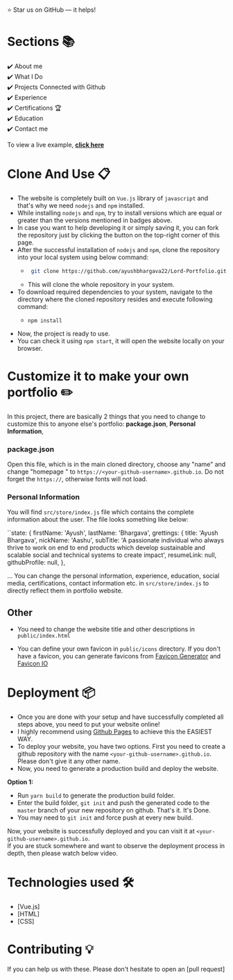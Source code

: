 :star: Star us on GitHub — it helps!

# Sections 📚

✔️ About me\
✔️ What I Do \
✔️ Projects Connected with Github\
✔️ Experience\
✔️ Certifications 🏆\
✔️ Education\
✔️ Contact me

To view a live example, **[click here]()**

# Clone And Use 📋

- The website is completely built on `Vue.js` library of `javascript` and that's why we need `nodejs` and `npm` installed.
- While installing `nodejs` and `npm`, try to install versions which are equal or greater than the versions mentioned in badges above.
- In case you want to help developing it or simply saving it, you can fork the repository just by clicking the button on the top-right corner of this page.
- After the successful installation of `nodejs` and `npm`, clone the repository into your local system using below command:
  - ```bash
     git clone https://github.com/ayushbhargava22/Lord-Portfolio.git
    ```
  - This will clone the whole repository in your system.
- To download required dependencies to your system, navigate to the directory where the cloned repository resides and execute following command:
  - ```node
    npm install
    ```
- Now, the project is ready to use.
- You can check it using `npm start`, it will open the website locally on your browser.

# Customize it to make your own portfolio ✏️

In this project, there are basically 2 things that you need to change to customize this to anyone else's portfolio: **package.json**, **Personal Information**,

### package.json

Open this file, which is in the main cloned directory, choose any "name" and change "homepage " to `https://<your-github-username>.github.io`. Do not forget the `https://`, otherwise fonts will not load.

### Personal Information

You will find `src/store/index.js` file which contains the complete information about the user. The file looks something like below:

``state: {
    firstName: 'Ayush',
    lastName: 'Bhargava',
    grettings: {
      title: 'Ayush Bhargava',
      nickName: 'Aashu',
      subTitle: 'A passionate individual who always thrive to work on end to end products which develop sustainable and scalable social and technical systems to create impact',
      resumeLink: null,
      githubProfile: null,
    },

...
You can change the personal information, experience, education, social media, certifications, contact information etc. in `src/store/index.js` to directly reflect them in portfolio website.

## Other

 - You need to change the website title and other descriptions in `public/index.html`
 
 - You can define your own favicon in `public/icons` directory. If you don't have a favicon, you can generate favicons from [Favicon Generator](https://www.favicon-generator.org/) and [Favicon IO](https://favicon.io/)

# Deployment 📦

- Once you are done with your setup and have successfully completed all steps above, you need to put your website online!
- I highly recommend using [Github Pages](https://create-react-app.dev/docs/deployment/#github-pages) to achieve this the EASIEST WAY.
- To deploy your website, you have two options. First you need to create a github repository with the name `<your-github-username>.github.io`. Please don't give it any other name.
- Now, you need to generate a production build and deploy the website.

**Option 1:**

- Run `yarn build` to generate the production build folder.
- Enter the build folder, `git init` and push the generated code to the `master` branch of your new repository on github. That's it. It's Done.
- You may need to `git init` and force push at every new build.

Now, your website is successfully deployed and you can visit it at `<your-github-username>.github.io`.  
If you are stuck somewhere and want to observe the deployment process in depth, then please watch below video.

# Technologies used 🛠️

- [Vue.js]
- [HTML]
- [CSS]

# Contributing 💡

If you can help us with these. Please don't hesitate to open an [pull request]

<!-- markdownlint-restore -->
<!-- prettier-ignore-end -->

